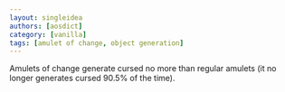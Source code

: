 ```yaml
---
layout: singleidea
authors: [aosdict]
category: [vanilla]
tags: [amulet of change, object generation]
---
```

Amulets of change generate cursed no more than regular amulets (it no longer generates cursed 90.5% of the time).
